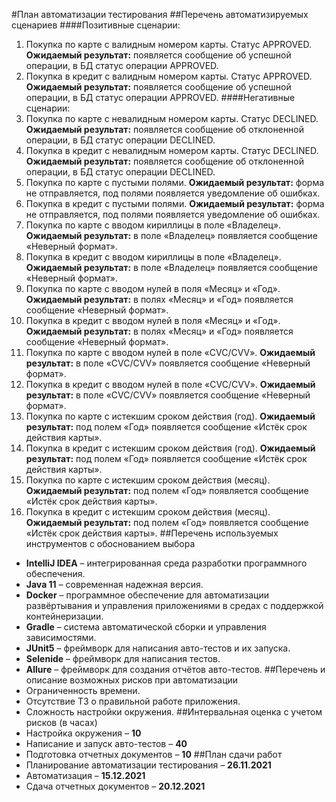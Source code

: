#План автоматизации тестирования
##Перечень автоматизируемых сценариев
####Позитивные сценарии:
1. Покупка по карте с валидным номером карты. Статус APPROVED.
   **Ожидаемый результат:** появляется сообщение об успешной операции, в БД статус операции APPROVED.
3. Покупка в кредит с валидным номером карты. Статус APPROVED.
   **Ожидаемый результат:** появляется сообщение об успешной операции, в БД статус операции APPROVED.
####Негативные сценарии:
1. Покупка по карте с невалидным номером карты. Статус DECLINED.
   **Ожидаемый результат:** появляется сообщение об отклоненной операции, в БД статус операции DECLINED.
2. Покупка в кредит с невалидным номером карты. Статус DECLINED.
   **Ожидаемый результат:** появляется сообщение об отклоненной операции, в БД статус операции DECLINED.
3. Покупка по карте с пустыми полями.
   **Ожидаемый результат:** форма не отправляется, под полями появляется уведомление об ошибках.
4. Покупка в кредит с пустыми полями.
   **Ожидаемый результат:** форма не отправляется, под полями появляется уведомление об ошибках.
5. Покупка по карте с вводом кириллицы в поле «Владелец».
   **Ожидаемый результат:** в поле «Владелец» появляется сообщение «Неверный формат».
6. Покупка в кредит с вводом кириллицы в поле «Владелец».
   **Ожидаемый результат:** в поле «Владелец» появляется сообщение «Неверный формат».
7. Покупка по карте с вводом нулей в поля «Месяц» и «Год».
   **Ожидаемый результат:** в полях «Месяц» и «Год» появляется сообщение «Неверный формат».
8. Покупка в кредит с вводом нулей в поля «Месяц» и «Год».
   **Ожидаемый результат:** в полях «Месяц» и «Год» появляется сообщение «Неверный формат».
9. Покупка по карте с вводом нулей в поле «CVC/CVV».
   **Ожидаемый результат:** в поле «CVC/CVV» появляется сообщение «Неверный формат».
10. Покупка в кредит с вводом нулей в поле «CVC/CVV».
    **Ожидаемый результат:** в поле «CVC/CVV» появляется сообщение «Неверный формат».
11. Покупка по карте с истекшим сроком действия (год).
    **Ожидаемый результат:** под полем «Год» появляется сообщение «Истёк срок действия карты».
12. Покупка в кредит с истекшим сроком действия (год).
    **Ожидаемый результат:** под полем «Год» появляется сообщение «Истёк срок действия карты».
13. Покупка по карте с истекшим сроком действия (месяц).
    **Ожидаемый результат:** под полем «Год» появляется сообщение «Истёк срок действия карты».
14. Покупка в кредит с истекшим сроком действия (месяц).
    **Ожидаемый результат:** под полем «Год» появляется сообщение «Истёк срок действия карты».
##Перечень используемых инструментов с обоснованием выбора
* **IntelliJ IDEA** – интегрированная среда разработки программного обеспечения.
* **Java 11** – современная надежная версия.
* **Docker** – программное обеспечение для автоматизации развёртывания и управления приложениями в средах с поддержкой контейнеризации.
* **Gradle** – система автоматической сборки и управления зависимостями.
* **JUnit5** – фреймворк для написания авто-тестов и их запуска.
* **Selenide** – фреймворк для написания тестов.
* **Allure** – фреймворк для создания отчётов авто-тестов.
##Перечень и описание возможных рисков при автоматизации
* Ограниченность времени.
* Отсутствие ТЗ о правильной работе приложения.
* Сложность настройки окружения.
##Интервальная оценка с учетом рисков (в часах)
* Настройка окружения – **10**
* Написание и запуск авто-тестов – **40**
* Подготовка отчетных документов – **10**
##План сдачи работ
* Планирование автоматизации тестирования – **26.11.2021**
* Автоматизация – **15.12.2021**
* Сдача отчетных документов – **20.12.2021**
